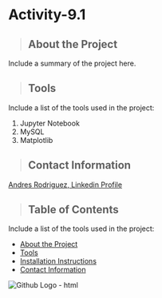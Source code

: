 # Activity-9.1

<a class="anchor" id="about_the_project"></a>
<blockquote><h2>About the Project</h2></blockquote>
Include a summary of the project here.

<a class="anchor" id="tools"></a>
>## Tools
Include a list of the tools used in the project:
<ol>
    <li>Jupyter Notebook</li>
    <li>MySQL</li>
    <li>Matplotlib</li>
</ol>

<a class="anchor" id="contact"></a>
>## Contact Information

<p><a href="https://www.linkedin.com/in/jose-andres-rodriguez-92a81336/" title="Bill Gates">Andres Rodriguez, Linkedin Profile</a></p>

>## Table of Contents 
Include a list of the tools used in the project:
<ul>
   <li><a href="#about_the_project">About the Project</a></li>
   <li><a href="#tools">Tools</a></li>
   <li><a href="#installation_instructions">Installation Instructions</a></li>
   <li><a href="#contact">Contact Information</a></li>
</ul>

<img src="https://github.githubassets.com/images/modules/logos_page/Octocat.png" alt="Github Logo - html" title="Github Logo - html" />
